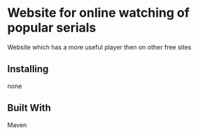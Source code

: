 # Website for online watching of popular serials 
Website which has a more useful player then on other free sites
## Installing
none
## Built With
Maven
